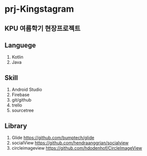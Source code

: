 prj-Kingstagram
==================================
KPU 여름학기 현장프로젝트 
---------------------------

Languege 
----------------------------
1. Kotlin
2. Java

Skill
-----------------------------
1. Android Studio
2. Firebase
3. git/github
4. trello
5. sourcetree

Library 
----------------------------
1. Glide <https://github.com/bumptech/glide>
2. socialView <https://github.com/hendraanggrian/socialview>
3. circleimageview <https://github.com/hdodenhof/CircleImageView>
